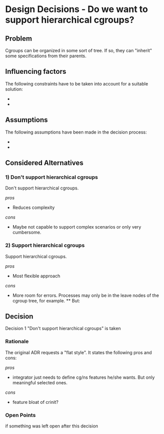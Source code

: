 # Design Decisions - Do we want to support hierarchical cgroups?

## Problem

Cgroups can be organized in some sort of tree. If so, they can "inherit" some specifications from their parents.

## Influencing factors

The following constraints have to be taken into account for a suitable solution:
* <first>
* <second>



## Assumptions

The following assumptions have been made in the decision process:
* <first>
* <second>



## Considered Alternatives

### 1) Don't support hierarchical cgroups

Don't support hierarchical cgroups.

*pros*
* <first> Reduces complexity

*cons*
* <first> Maybe not capable to support complex scenarios or only very cumbersome.

### 2) Support hierarchical cgroups

Support hierarchical cgroups.

*pros*
* <first> Most flexible approach

*cons*
* <first> More room for errors. Processes may only be in the leave nodes of the cgroup tree, for example.
** But: 

## Decision

Decision 1 "Don't support hierarchical cgroups" is taken

### Rationale

The original ADR requests a "flat style". It states the following pros and cons:

*pros*
* integrator just needs to define cg/ns features he/she wants.
    But only meaningful selected ones.

*cons*
* feature bloat of crinit?

### Open Points

if something was left open after this decision
